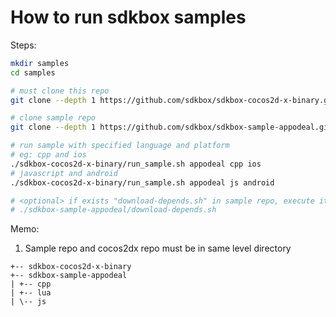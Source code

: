 
# How to run sdkbox samples

Steps:

~~~bash
mkdir samples
cd samples

# must clone this repo
git clone --depth 1 https://github.com/sdkbox/sdkbox-cocos2d-x-binary.git

# clone sample repo
git clone --depth 1 https://github.com/sdkbox/sdkbox-sample-appodeal.git

# run sample with specified language and platform
# eg: cpp and ios
./sdkbox-cocos2d-x-binary/run_sample.sh appodeal cpp ios
# javascript and android
./sdkbox-cocos2d-x-binary/run_sample.sh appodeal js android

# <optional> if exists "download-depends.sh" in sample repo, execute it
# ./sdkbox-sample-appodeal/download-depends.sh

~~~

Memo:

1.  Sample repo and cocos2dx repo must be in same level directory

~~~
+-- sdkbox-cocos2d-x-binary
+-- sdkbox-sample-appodeal
| +-- cpp
| +-- lua
| \-- js
~~~
